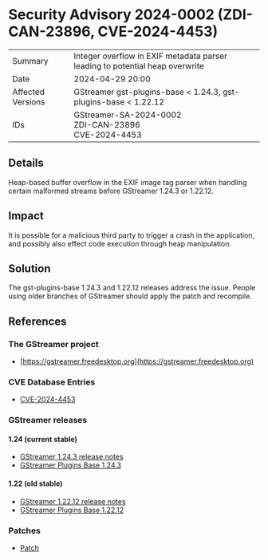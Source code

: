 # Security Advisory 2024-0002 (ZDI-CAN-23896, CVE-2024-4453)

<div class="vertical-table">

|                   |     |
| ----------------- | --- |
| Summary           | Integer overflow in EXIF metadata parser leading to potential heap overwrite |
| Date              | 2024-04-29 20:00 |
| Affected Versions | GStreamer gst-plugins-base < 1.24.3, gst-plugins-base < 1.22.12 |
| IDs               | GStreamer-SA-2024-0002<br/>ZDI-CAN-23896<br/>CVE-2024-4453 |

</div>

## Details

Heap-based buffer overflow in the EXIF image tag parser when handling certain malformed streams before GStreamer 1.24.3 or 1.22.12.

## Impact

It is possible for a malicious third party to trigger a crash in the application,
and possibly also effect code execution through heap manipulation.

## Solution

The gst-plugins-base 1.24.3 and 1.22.12 releases address the issue.
People using older branches of GStreamer should apply the patch and recompile.

## References

### The GStreamer project

- [https://gstreamer.freedesktop.org](https://gstreamer.freedesktop.org)

### CVE Database Entries

- [CVE-2024-4453](https://cve.mitre.org/cgi-bin/cvename.cgi?name=CVE-2024-4453)

### GStreamer releases

#### 1.24 (current stable)

- [GStreamer 1.24.3 release notes](/releases/1.24/#1.24.3)
- [GStreamer Plugins Base 1.24.3](/src/gst-plugins-base/gst-plugins-base-1.24.3.tar.xz)

#### 1.22 (old stable)

- [GStreamer 1.22.12 release notes](/releases/1.22/#1.22.12)
- [GStreamer Plugins Base 1.22.12](/src/gst-plugins-base/gst-plugins-base-1.22.12.tar.xz)

### Patches

- [Patch](https://gitlab.freedesktop.org/gstreamer/gstreamer/-/merge_requests/6766.patch)
